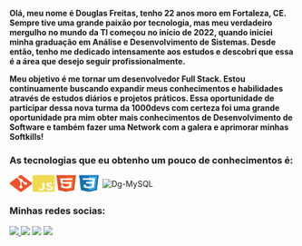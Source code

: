 __Olá, meu nome é __Douglas Freitas__, tenho 22 anos moro em Fortaleza, CE. Sempre tive uma grande paixão por tecnologia, mas meu verdadeiro mergulho no mundo da TI começou no início de 2022, quando iniciei minha graduação em Análise e Desenvolvimento de Sistemas. Desde então, tenho me dedicado intensamente aos estudos e descobri que essa é a área que desejo seguir profissionalmente.__


__Meu objetivo é me tornar um desenvolvedor Full Stack. Estou continuamente buscando expandir meus conhecimentos e habilidades através de estudos diários e projetos práticos. Essa oportunidade de participar dessa nova turma da 1000devs com certeza foi uma grande oportunidade pra mim obter mais conhecimentos de Desenvolvimento de Software e também fazer uma Network com a galera e aprimorar minhas Softkills!__

### As tecnologias que eu obtenho um pouco de conhecimentos é:

  <img align="center" alt="Logo Dg Git" height="30" width="40" src="https://raw.githubusercontent.com/devicons/devicon/1119b9f84c0290e0f0b38982099a2bd027a48bf1/icons/git/git-original.svg"><img align="center" alt="Dg-Js" height="30" width="40" src="https://raw.githubusercontent.com/devicons/devicon/master/icons/javascript/javascript-plain.svg"><img align="center" alt="Dg-HTML" height="30" width="40" src="https://raw.githubusercontent.com/devicons/devicon/master/icons/html5/html5-original.svg"><img align="center" alt="Dg-CSS" height="30" width="40" src="https://raw.githubusercontent.com/devicons/devicon/master/icons/css3/css3-original.svg"> <img align="center" alt="Dg-MySQL" height="30" width="40" src="https://cdn.jsdelivr.net/gh/devicons/devicon@latest/icons/mysql/mysql-original.svg" />

### Minhas redes socias:

<div>
<a href = "https://meu-portifolio-dg.vercel.app/" target="_blank"><img src="https://img.shields.io/badge/-portif%C3%B3lio-%2523E4405F%3F?style=for-the-badge&logoColor=white&labelColor=986dff&color=986dff&cacheSeconds=3360" target="_blank">
<a href = "mailto:douglasfernandesti@gmail.com?subject=Olá Douglas, vim pelo GitHub!"><img src="https://img.shields.io/badge/-Gmail-%23333?style=for-the-badge&logo=gmail&logoColor=white" target="_blank"></a>
<a href="https://www.linkedin.com/in/dgfernandesf/" target="_blank"><img src="https://img.shields.io/badge/-LinkedIn-%230077B5?style=for-the-badge&logo=linkedin&logoColor=white" target="_blank"></a>   
<a href="https://instagram.com/_dougl4z" target="_blank"><img src="https://img.shields.io/badge/-Instagram-%23E4405F?style=for-the-badge&logo=instagram&logoColor=white" target="_blank"></a>
</div>
